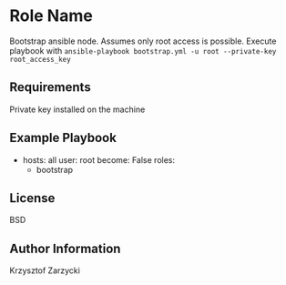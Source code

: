 Role Name
=========

Bootstrap ansible node. Assumes only root access is possible. Execute playbook with `ansible-playbook bootstrap.yml -u root --private-key root_access_key`

Requirements
------------

Private key installed on the machine

Example Playbook
----------------
- hosts: all
  user: root
  become: False
  roles:
    - bootstrap 

License
-------

BSD

Author Information
------------------
Krzysztof Zarzycki
